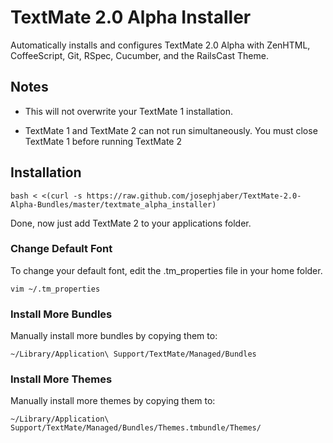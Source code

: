 TextMate 2.0 Alpha Installer
============================

Automatically installs and configures TextMate 2.0 Alpha with ZenHTML, CoffeeScript, Git, RSpec, Cucumber, and the RailsCast Theme.

Notes
-----

* This will not overwrite your TextMate 1 installation.

* TextMate 1 and TextMate 2 can not run simultaneously. You must close TextMate 1 before running TextMate 2


Installation
------------

    bash < <(curl -s https://raw.github.com/josephjaber/TextMate-2.0-Alpha-Bundles/master/textmate_alpha_installer)

Done, now just add TextMate 2 to your applications folder.

### Change Default Font

To change your default font, edit the .tm_properties file in your home folder.

    vim ~/.tm_properties

### Install More Bundles

Manually install more bundles by copying them to:

    ~/Library/Application\ Support/TextMate/Managed/Bundles

### Install More Themes

Manually install more themes by copying them to:

    ~/Library/Application\ Support/TextMate/Managed/Bundles/Themes.tmbundle/Themes/